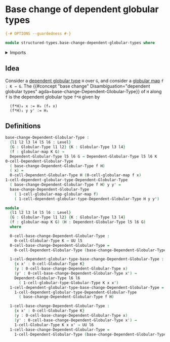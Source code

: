 # Base change of dependent globular types

```agda
{-# OPTIONS --guardedness #-}

module structured-types.base-change-dependent-globular-types where
```

<details><summary>Imports</summary>

```agda
open import foundation.universe-levels

open import structured-types.dependent-globular-types
open import structured-types.globular-maps
open import structured-types.globular-types
```

</details>

## Idea

Consider a
[dependent globular type](structured-types.dependent-globular-types.md) `H` over
`G`, and consider a [globular map](structured-types.globular-maps.md)
`f : K → G`. The
{{#concept "base change" Disambiguation="dependent globular types" agda=base-change-Dependent-Globular-Type}}
of `H` along `f` is the dependent globular type `f*H` given by

```text
  (f*H)₀ x := H₀ (f₀ x)
  (f*H)₁ y y' := H₁
```

## Definitions

```agda
base-change-Dependent-Globular-Type :
  {l1 l2 l3 l4 l5 l6 : Level}
  {G : Globular-Type l1 l2} {K : Globular-Type l3 l4}
  (f : globular-map K G) →
  Dependent-Globular-Type l5 l6 G → Dependent-Globular-Type l5 l6 K
0-cell-Dependent-Globular-Type
  ( base-change-Dependent-Globular-Type f H)
  ( x) =
  0-cell-Dependent-Globular-Type H (0-cell-globular-map f x)
1-cell-dependent-globular-type-Dependent-Globular-Type
  ( base-change-Dependent-Globular-Type f H) y y' =
  base-change-Dependent-Globular-Type
    ( 1-cell-globular-map-globular-map f)
    ( 1-cell-dependent-globular-type-Dependent-Globular-Type H y y')

module _
  {l1 l2 l3 l4 l5 l6 : Level}
  {G : Globular-Type l1 l2} {K : Globular-Type l3 l4}
  (f : globular-map K G) (H : Dependent-Globular-Type l5 l6 G)
  where

  0-cell-base-change-Dependent-Globular-Type :
    0-cell-Globular-Type K → UU l5
  0-cell-base-change-Dependent-Globular-Type =
    0-cell-Dependent-Globular-Type (base-change-Dependent-Globular-Type f H)

  1-cell-dependent-globular-type-base-change-Dependent-Globular-Type :
    {x x' : 0-cell-Globular-Type K}
    (y : 0-cell-base-change-Dependent-Globular-Type x)
    (y' : 0-cell-base-change-Dependent-Globular-Type x') →
    Dependent-Globular-Type l6 l6
      ( 1-cell-globular-type-Globular-Type K x x')
  1-cell-dependent-globular-type-base-change-Dependent-Globular-Type =
    1-cell-dependent-globular-type-Dependent-Globular-Type
      ( base-change-Dependent-Globular-Type f H)

  1-cell-base-change-Dependent-Globular-Type :
    {x x' : 0-cell-Globular-Type K}
    (y : 0-cell-base-change-Dependent-Globular-Type x)
    (y' : 0-cell-base-change-Dependent-Globular-Type x') →
    1-cell-Globular-Type K x x' → UU l6
  1-cell-base-change-Dependent-Globular-Type =
    1-cell-Dependent-Globular-Type (base-change-Dependent-Globular-Type f H)
```
